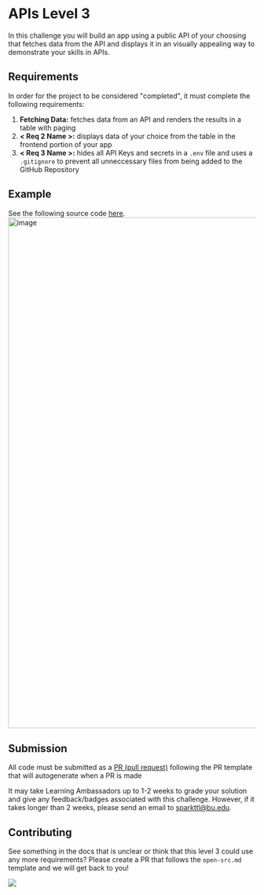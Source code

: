 # APIs Level 3

In this challenge you will build an app using a public API of your choosing that fetches data from the API and displays it in an visually appealing way to demonstrate your skills in APIs.


## Requirements

In order for the project to be considered "completed", it must complete the following requirements:

1. **Fetching Data:** fetches data from an API and renders the results in a table with paging
2. **< Req 2 Name >:** displays data of your choice from the table in the frontend portion of your app
3. **< Req 3 Name >:** hides all API Keys and secrets in a `.env` file and uses a `.gitignore` to prevent all unneccessary files from being added to the GitHub Repository

## Example

See the following source code [here](https://github.com/catherinel04/Pokedex/tree/main).
<img width="1040" alt="image" src="https://github.com/user-attachments/assets/2b7952f1-d0be-4dd6-8f81-1f6027d94533">



## Submission

All code must be submitted as a [PR (pull request)](https://docs.github.com/en/pull-requests/collaborating-with-pull-requests/proposing-changes-to-your-work-with-pull-requests/creating-a-pull-request#creating-the-pull-request) following the PR template that will autogenerate when a PR is made

It may take Learning Ambassadors up to 1-2 weeks to grade your solution and give any feedback/badges associated with this challenge. However, if it takes longer than 2 weeks, please send an email to sparkttl@bu.edu.

## Contributing

See something in the docs that is unclear or think that this level 3 could use any more requirements? Please create a PR that follows the `open-src.md` template and we will get back to you!

<a href="https://contrib.rocks">
  <img src="https://contrib.rocks/image?repo=BU-Spark-Learning-Ambassadors/paths-level3-template" />
</a>

<!-- PUT GOLD BADGE OF SKILL HERE -->
<!-- <div style="display: flex; align-items: center; justify-content: center;">
<img src="https://pngimg.com/d/gold_medal_PNG28.png" width='200'/>
</div> -->
